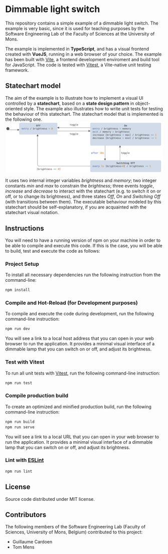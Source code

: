 # Dimmable light switch

This repository contains a simple example of a dimmable light switch. The example is very basic, since it is used for teaching purposes by the Software Engineering Lab of the Faculty of Sciences at the University of Mons.

The example is implemented in **TypeScript**, and has a visual frontend created with **VueJS**, running in a web browser of your choice.
The example has been built with [Vite](https://vitejs.dev), a frontend development enviroment and build tool for JavaScript.
The code is tested with [Vitest](https://junit.org/junit5/), a Vite-native unit testing framework.

## Statechart model

The aim of the example is to illustrate how to implement a visual UI controlled by a **statechart**,
based on a **state design pattern** in object-oriented style. The example also illustrates how to write unit tests for testing the behaviour of this statechart. The statechart model that is implemented is the following one.
![alt text](https://github.com/ecos-umons/lightswitch-ts/blob/main/statechart-model/lightswitch-statechart.png?raw=true)

It uses two internal integer variables *brightness* and *memory*; two integer constants *min* and *max* to constrain the *brightness*; three events *toggle*, *increase* and *decrease* to interact with the statechart (e.g. to switch it on or off, or to change its brightness), and three states *Off*, *On* and *Switching Off* (with transitions between them). The executable behaviour modeled by this statechart should be self-explanatory, if you are acquainted with the statechart visual notation.


## Instructions

You will need to have a running version of npm on your machine in order to be able to compile and execute this code. If this is the case, you will be able to build, test and execute the code as follows: 

### Project Setup

To install all necessary dependencies run the following instruction from the command-line:

```sh
npm install
```

### Compile and Hot-Reload (for Development purposes)

To compile and execute the code during development, run the following command-line instruction:

```sh
npm run dev
```
You will see a link to a local host address that you can open in your web browser to run the application.
It provides a minimal visual interface of a dimmable lamp that you can switch on or off, and adjust its brightness.

### Test with Vitest

To run all unit tests with [Vitest](https://vitest.dev/), run the following command-line instruction:

```sh
npm run test
```

### Compile production build

To create an optimized and minified production build, run the following command-line instruction:

```sh
npm run build
npm run serve
```
You will see a link to a local URL that you can open in your web browser to run the application.
It provides a minimal visual interface of a dimmable lamp that you can switch on or off, and adjust its brightness.


### Lint with [ESLint](https://eslint.org/)

```sh
npm run lint
```

## License

Source code distributed under MIT license.

## Contributors

The following members of the Software Engineering Lab (Faculty of Sciences, University of Mons, Belgium) contributed to this project:

-   Guillaume Cardoen
-   Tom Mens
